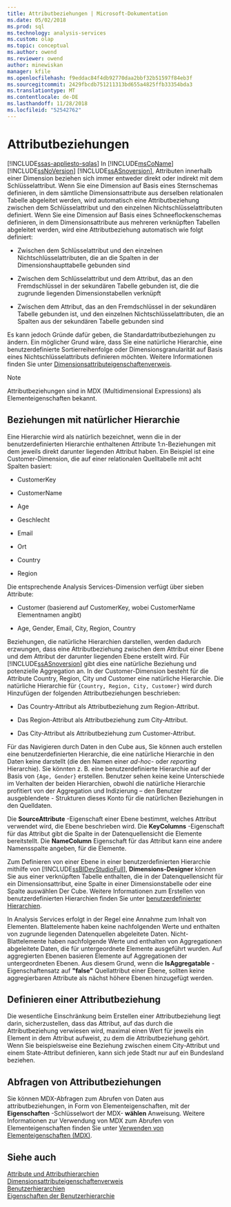 ```yaml
---
title: Attributbeziehungen | Microsoft-Dokumentation
ms.date: 05/02/2018
ms.prod: sql
ms.technology: analysis-services
ms.custom: olap
ms.topic: conceptual
ms.author: owend
ms.reviewer: owend
author: minewiskan
manager: kfile
ms.openlocfilehash: f9eddac84f4db92770daa2bbf32b51597f84eb3f
ms.sourcegitcommit: 2429fbcdb751211313bd655a4825ffb33354bda3
ms.translationtype: MT
ms.contentlocale: de-DE
ms.lasthandoff: 11/28/2018
ms.locfileid: "52542762"
---
```

# <a name="attribute-relationships"></a>Attributbeziehungen
[!INCLUDE[ssas-appliesto-sqlas](../../includes/ssas-appliesto-sqlas.md)]
  In [!INCLUDE[msCoName](../../includes/msconame-md.md)] [!INCLUDE[ssNoVersion](../../includes/ssnoversion-md.md)] [!INCLUDE[ssASnoversion](../../includes/ssasnoversion-md.md)], Attributen innerhalb einer Dimension beziehen sich immer entweder direkt oder indirekt mit dem Schlüsselattribut. Wenn Sie eine Dimension auf Basis eines Sternschemas definieren, in dem sämtliche Dimensionsattribute aus derselben relationalen Tabelle abgeleitet werden, wird automatisch eine Attributbeziehung zwischen dem Schlüsselattribut und den einzelnen Nichtschlüsselattributen definiert. Wenn Sie eine Dimension auf Basis eines Schneeflockenschemas definieren, in dem Dimensionsattribute aus mehreren verknüpften Tabellen abgeleitet werden, wird eine Attributbeziehung automatisch wie folgt definiert:  
  
-   Zwischen dem Schlüsselattribut und den einzelnen Nichtschlüsselattributen, die an die Spalten in der Dimensionshaupttabelle gebunden sind  
  
-   Zwischen dem Schlüsselattribut und dem Attribut, das an den Fremdschlüssel in der sekundären Tabelle gebunden ist, die die zugrunde liegenden Dimensionstabellen verknüpft  
  
-   Zwischen dem Attribut, das an den Fremdschlüssel in der sekundären Tabelle gebunden ist, und den einzelnen Nichtschlüsselattributen, die an Spalten aus der sekundären Tabelle gebunden sind  
  
 Es kann jedoch Gründe dafür geben, die Standardattributbeziehungen zu ändern. Ein möglicher Grund wäre, dass Sie eine natürliche Hierarchie, eine benutzerdefinierte Sortierreihenfolge oder Dimensionsgranularität auf Basis eines Nichtschlüsselattributs definieren möchten. Weitere Informationen finden Sie unter [Dimensionsattributeigenschaftenverweis](../../analysis-services/multidimensional-models/dimension-attribute-properties-reference.md).  
  
> [!NOTE]  
>  Attributbeziehungen sind in MDX (Multidimensional Expressions) als Elementeigenschaften bekannt.  
  
## <a name="natural-hierarchy-relationships"></a>Beziehungen mit natürlicher Hierarchie  
 Eine Hierarchie wird als natürlich bezeichnet, wenn die in der benutzerdefinierten Hierarchie enthaltenen Attribute 1:n-Beziehungen mit dem jeweils direkt darunter liegenden Attribut haben. Ein Beispiel ist eine Customer-Dimension, die auf einer relationalen Quelltabelle mit acht Spalten basiert:  
  
-   CustomerKey  
  
-   CustomerName  
  
-   Age  
  
-   Geschlecht  
  
-   Email  
  
-   Ort  
  
-   Country  
  
-   Region  
  
 Die entsprechende Analysis Services-Dimension verfügt über sieben Attribute:  
  
-   Customer (basierend auf CustomerKey, wobei CustomerName Elementnamen angibt)  
  
-   Age, Gender, Email, City, Region, Country  
  
 Beziehungen, die natürliche Hierarchien darstellen, werden dadurch erzwungen, dass eine Attributbeziehung zwischen dem Attribut einer Ebene und dem Attribut der darunter liegenden Ebene erstellt wird. Für [!INCLUDE[ssASnoversion](../../includes/ssasnoversion-md.md)] gibt dies eine natürliche Beziehung und potenzielle Aggregation an. In der Customer-Dimension besteht für die Attribute Country, Region, City und Customer eine natürliche Hierarchie. Die natürliche Hierarchie für `{Country, Region, City, Customer}` wird durch Hinzufügen der folgenden Attributbeziehungen beschrieben:  
  
-   Das Country-Attribut als Attributbeziehung zum Region-Attribut.  
  
-   Das Region-Attribut als Attributbeziehung zum City-Attribut.  
  
-   Das City-Attribut als Attributbeziehung zum Customer-Attribut.  
  
 Für das Navigieren durch Daten in den Cube aus, Sie können auch erstellen eine benutzerdefinierten Hierarchie, die eine natürliche Hierarchie in den Daten keine darstellt (die den Namen einer *ad-hoc-* oder *reporting* Hierarchie). Sie könnten z. B. eine benutzerdefinierte Hierarchie auf der Basis von `{Age, Gender}` erstellen. Benutzer sehen keine keine Unterschiede im Verhalten der beiden Hierarchien, obwohl die natürliche Hierarchie profitiert von der Aggregation und Indizierung – den Benutzer ausgeblendete - Strukturen dieses Konto für die natürlichen Beziehungen in den Quelldaten.  
  
 Die **SourceAttribute** -Eigenschaft einer Ebene bestimmt, welches Attribut verwendet wird, die Ebene beschrieben wird. Die **KeyColumns** -Eigenschaft für das Attribut gibt die Spalte in der Datenquellensicht die Elemente bereitstellt. Die **NameColumn** Eigenschaft für das Attribut kann eine andere Namensspalte angeben, für die Elemente.  
  
 Zum Definieren von einer Ebene in einer benutzerdefinierten Hierarchie mithilfe von [!INCLUDE[ssBIDevStudioFull](../../includes/ssbidevstudiofull-md.md)], **Dimensions-Designer** können Sie aus einer verknüpften Tabelle enthalten, die in der Datenquellensicht für ein Dimensionsattribut, eine Spalte in einer Dimensionstabelle oder eine Spalte auswählen Der Cube. Weitere Informationen zum Erstellen von benutzerdefinierten Hierarchien finden Sie unter [benutzerdefinierter Hierarchien](../../analysis-services/multidimensional-models/user-defined-hierarchies-create.md).  
  
 In Analysis Services erfolgt in der Regel eine Annahme zum Inhalt von Elementen. Blattelemente haben keine nachfolgenden Werte und enthalten von zugrunde liegenden Datenquellen abgeleitete Daten. Nicht-Blattelemente haben nachfolgende Werte und enthalten von Aggregationen abgeleitete Daten, die für untergeordnete Elemente ausgeführt wurden. Auf aggregierten Ebenen basieren Elemente auf Aggregationen der untergeordneten Ebenen. Aus diesem Grund, wenn die **IsAggregatable** -Eigenschaftensatz auf **"false"** Quellattribut einer Ebene, sollten keine aggregierbaren Attribute als nächst höhere Ebenen hinzugefügt werden.  
  
## <a name="defining-an-attribute-relationship"></a>Definieren einer Attributbeziehung  
 Die wesentliche Einschränkung beim Erstellen einer Attributbeziehung liegt darin, sicherzustellen, dass das Attribut, auf das durch die Attributbeziehung verwiesen wird, maximal einen Wert für jeweils ein Element in dem Attribut aufweist, zu dem die Attributbeziehung gehört. Wenn Sie beispielsweise eine Beziehung zwischen einem City-Attribut und einem State-Attribut definieren, kann sich jede Stadt nur auf ein Bundesland beziehen.  
  
## <a name="attribute-relationship-queries"></a>Abfragen von Attributbeziehungen  
 Sie können MDX-Abfragen zum Abrufen von Daten aus attributbeziehungen, in Form von Elementeigenschaften, mit der **Eigenschaften** -Schlüsselwort der MDX- **wählen** Anweisung. Weitere Informationen zur Verwendung von MDX zum Abrufen von Elementeigenschaften finden Sie unter [Verwenden von Elementeigenschaften &#40;MDX&#41;](../../analysis-services/multidimensional-models/mdx/mdx-member-properties.md).  
  
## <a name="see-also"></a>Siehe auch  
 [Attribute und Attributhierarchien](../../analysis-services/multidimensional-models-olap-logical-dimension-objects/attributes-and-attribute-hierarchies.md)   
 [Dimensionsattributeigenschaftenverweis](../../analysis-services/multidimensional-models/dimension-attribute-properties-reference.md)   
 [Benutzerhierarchien](../../analysis-services/multidimensional-models-olap-logical-dimension-objects/user-hierarchies.md)   
 [Eigenschaften der Benutzerhierarchie](../../analysis-services/multidimensional-models-olap-logical-dimension-objects/user-hierarchies-properties.md)  
  
  
